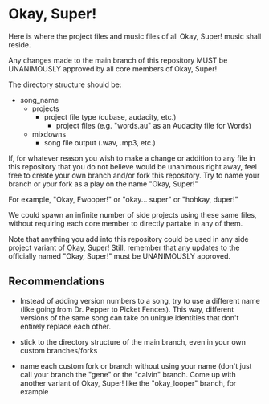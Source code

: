 # Okay, Super!

Here is where the project files and music files of all Okay, Super! music shall reside.

Any changes made to the main branch of this repository MUST be UNANIMOUSLY approved by all core members of Okay, Super!


The directory structure should be:

- song_name
    - projects
        - project file type (cubase, audacity, etc.)
            - project files (e.g. "words.au" as an Audacity file for Words)
    - mixdowns
        - song file output (.wav, .mp3, etc.)


If, for whatever reason you wish to make a change or addition to any file in this repository that
you do not believe would be unanimous right away, feel free to create your own branch and/or fork this repository.
Try to name your branch or your fork as a play on the name "Okay, Super!"

For example, "Okay, Fwooper!" or "okay... super" or "hohkay, duper!"

We could spawn an infinite number of side projects using these same files, without requiring each core member to
directly partake in any of them.

Note that anything you add into this repository could be used in any side project variant of Okay, Super!
Still, remember that any updates to the officially named "Okay, Super!" must be UNANIMOUSLY approved.



## Recommendations

- Instead of adding version numbers to a song, try to use a different name (like going from Dr. Pepper to Picket Fences).
This way, different versions of the same song can take on unique identities that don't entirely replace each other.

- stick to the directory structure of the main branch, even in your own custom branches/forks

- name each custom fork or branch without using your name (don't just call your branch the "gene" or the "calvin" branch. Come up with another variant of Okay, Super! like the "okay_looper" branch, for example
